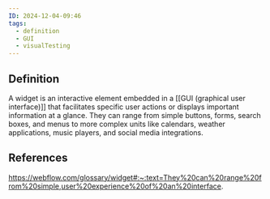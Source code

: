 ```yaml
---
ID: 2024-12-04-09:46
tags:
  - definition
  - GUI
  - visualTesting
---
```

## Definition

A widget is an interactive element embedded in a [[GUI (graphical user interface)]] that facilitates specific user actions or displays important information at a glance. 
They can range from simple buttons, forms, search boxes, and menus to more complex units like calendars, weather applications, music players, and social media integrations. 

## References
https://webflow.com/glossary/widget#:~:text=They%20can%20range%20from%20simple,user%20experience%20of%20an%20interface.